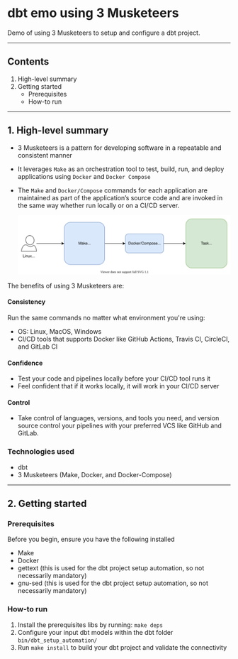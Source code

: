 # dbt emo using 3 Musketeers

Demo of using 3 Musketeers to setup and configure a dbt project.

---

## Contents

1. High-level summary
2. Getting started
    * Prerequisites
    * How-to run

---

## 1. High-level summary

* 3 Musketeers is a pattern for developing software in a repeatable and consistent manner
* It leverages `Make` as an orchestration tool to test, build, run, and deploy applications using `Docker` and `Docker Compose`
* The `Make` and `Docker/Compose` commands for each application are maintained as part of the application’s source code and are invoked in the same way whether run locally or on a CI/CD server.

    ![image info](img/3-musk-image.svg)

The benefits of using 3 Musketeers are:

#### Consistency
Run the same commands no matter what environment you're using:
* OS: Linux, MacOS, Windows
* CI/CD tools that supports Docker like GitHub Actions, Travis CI, CircleCI, and GitLab CI
#### Confidence
* Test your code and pipelines locally before your CI/CD tool runs it
* Feel confident that if it works locally, it will work in your CI/CD server
#### Control
* Take control of languages, versions, and tools you need, and version source control your pipelines with your preferred VCS like GitHub and GitLab.

### Technologies used

- dbt
- 3 Musketeers (Make, Docker, and Docker-Compose)

---

## 2. Getting started

### Prerequisites

Before you begin, ensure you have the following installed

* Make
* Docker
* gettext (this is used for the dbt project setup automation, so not necessarily mandatory)
* gnu-sed (this is used for the dbt project setup automation, so not necessarily mandatory)

### How-to run

1. Install the prerequisites libs by running: `make deps`
2. Configure your input dbt models within the dbt folder `bin/dbt_setup_automation/`
3. Run `make install` to build your dbt project and validate the connectivity
